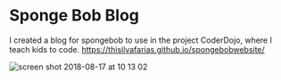 # Sponge Bob Blog


I created a blog for spongebob to use in the project CoderDojo, where I teach kids to code.
https://thisilvafarias.github.io/spongebobwebsite/

![screen shot 2018-08-17 at 10 13 02](https://user-images.githubusercontent.com/38040414/44258439-d6ad8680-a206-11e8-94c3-6d0fe4a4653a.png)




